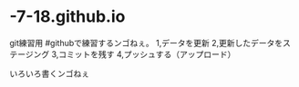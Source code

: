 # -7-18.github.io
git練習用
#githubで練習するンゴねぇ。
1,データを更新
2,更新したデータをステージング
3,コミットを残す
4,プッシュする（アップロード）

いろいろ書くンゴねぇ

